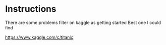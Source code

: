 # Instructions

There are some problems filter on kaggle as getting started
Best one I could find 

https://www.kaggle.com/c/titanic